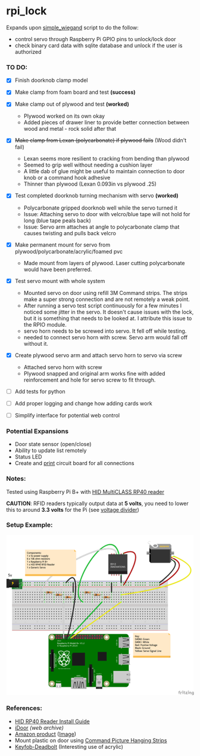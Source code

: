 # rpi_lock
Expands upon [simple_wiegand](http://github.com/chdsbd/simple_wiegand) script to do the follow:
- control servo through Raspberry Pi GPIO pins to unlock/lock door
- check binary card data with sqlite database and unlock if the user is authorized


### TO DO:
- [x] Finish doorknob clamp model
- [x] Make clamp from foam board and test **(success)**
- [x] Make clamp out of plywood and test **(worked)**
    - Plywood worked on its own okay
    - Added pieces of drawer liner to provide better connection between wood and metal - rock solid after that
- [x] ~~Make clamp from Lexan (polycarbonate) if plywood fails~~ (Wood didn't fail)
    - Lexan seems more resilient to cracking from bending than plywood
    - Seemed to grip well without needing a cushion layer
    - A little dab of glue might be useful to maintain connection to door knob or a command hook adhesive
    - Thinner than plywood (Lexan 0.093in vs plywood .25)
- [x] Test completed doorknob turning mechanism with servo **(worked)**
    - Polycarbonate gripped doorknob well while the servo turned it
    - Issue: Attaching servo to door with velcro/blue tape will not hold for long (blue tape peals back)
    - Issue: Servo arm attaches at angle to polycarbonate clamp that causes twisting and pulls back velcro
- [x] Make permanent mount for servo from plywood/polycarbonate/acrylic/foamed pvc
    - Made mount from layers of plywood. Laser cutting polycarbonate would have been preferred.
- [x] Test servo mount with whole system
    - Mounted servo on door using refill 3M Command strips. The strips make a super strong connection and are not remotely a weak point.
    - After running a servo test script continuously for a few minutes I noticed some jitter in the servo. It doesn't cause issues with the lock, but it is something that needs to be looked at. I attribute this issue to the RPIO module.
    - servo horn needs to be screwed into servo. It fell off while testing.
    - needed to connect servo horn with screw. Servo arm would fall off without it.
- [x] Create plywood servo arm and attach servo horn to servo via screw
    - Attached servo horn with screw
    - Plywood snapped and original arm works fine with added reinforcement and hole for servo screw to fit through.
- [ ] Add tests for python
- [ ] Add proper logging and change how adding cards work
- [ ] Simplify interface for potential web control


### Potential Expansions
- Door state sensor (open/close)
- Ability to update list remotely
- Status LED
- Create and [print](https://oshpark.com/pricing) circuit board for all connections

### Notes:

Tested using Raspberry Pi B+ with [HID MultiCLASS RP40 reader](http://www.hidglobal.com/products/readers/iclass/rp40)

**CAUTION**: RFID readers typically output data at **5 volts**, you need to lower this to around **3.3 volts** for the Pi (see [voltage divider](https://en.wikipedia.org/wiki/Voltage_divider))

### Setup Example:

![sketch](/sketch/rpi_lock_bb.png?raw=true)

### References:
- [HID RP40 Reader Install Guide](http://www.hidglobal.com/sites/hidglobal.com/files/resource_files/iclass_c_ins_mu_0.pdf)
- [iDoor](https://web.archive.org/web/20150619213423/http://varenhor.st/2009/07/idoor-iphone-controlled-hydraulic-door/) *(web archive)*
- [Amazon product](http://www.amazon.com/Ableware-Door-Knob-Extender-Package/dp/B000PGRKZW?&tag=rnwap-20) ([Image](https://web.archive.org/web/20150720011155/http://ecx.images-amazon.com/images/I/81m3A8GL0cL._SL1500_.jpg))
- Mount plastic on door using [Command Picture Hanging Strips](http://www.amazon.com/Command-Picture-Hanging-4-Small-8-Medium/dp/B000OF6X48?&tag=rnwap-20)
- [Keyfob-Deadbolt](http://www.instructables.com/id/Keyfob-Deadbolt/?ALLSTEPS) (Interesting use of acrylic)
